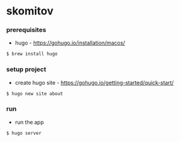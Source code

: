 # skomitov

### prerequisites

* hugo - https://gohugo.io/installation/macos/

```sh
$ brew install hugo
```

### setup project

* create hugo site - https://gohugo.io/getting-started/quick-start/

```sh
$ hugo new site about
```

### run

* run the app

```sh
$ hugo server
```